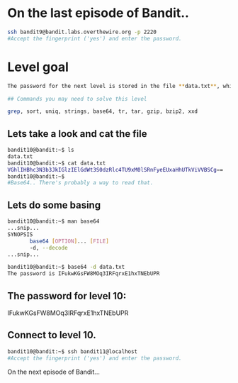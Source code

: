 #  On the last episode of Bandit..

```bash
ssh bandit9@bandit.labs.overthewire.org -p 2220
#Accept the fingerprint ('yes') and enter the password.
```

# Level goal
```bash
The password for the next level is stored in the file **data.txt**, which contains base64 encoded data

## Commands you may need to solve this level

grep, sort, uniq, strings, base64, tr, tar, gzip, bzip2, xxd
```

## Lets take a look and cat the file
```bash
bandit10@bandit:~$ ls
data.txt
bandit10@bandit:~$ cat data.txt
VGhlIHBhc3N3b3JkIGlzIElGdWt3S0dzRlc4TU9xM0lSRnFyeEUxaHhUTkViVVBSCg==
bandit10@bandit:~$
#Base64.. There's probably a way to read that.
```

## Lets do some basing
```bash
bandit10@bandit:~$ man base64
...snip...
SYNOPSIS
       base64 [OPTION]... [FILE]
	   -d, --decode
...snip...
```

```bash
bandit10@bandit:~$ base64 -d data.txt
The password is IFukwKGsFW8MOq3IRFqrxE1hxTNEbUPR
```

## The password for level 10:

IFukwKGsFW8MOq3IRFqrxE1hxTNEbUPR

## Connect to level 10.
```bash
bandit10@bandit:~$ ssh bandit11@localhost
#Accept the fingerprint ('yes') and enter the password.
```

On the next episode of Bandit...
